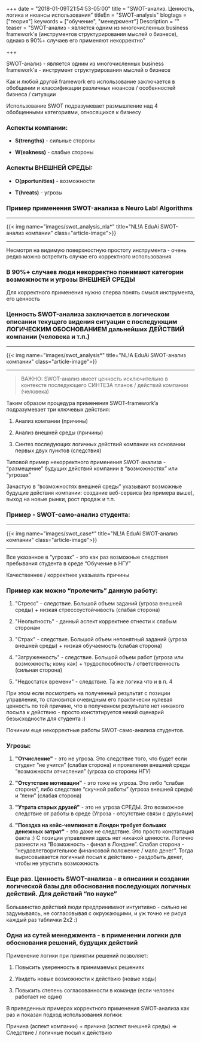 +++
date = "2018-01-09T21:54:53-05:00"
title = "SWOT-анализ. Ценность, логика и нюансы использования"
titleEn = "SWOT-analysis"
blogtags = ["теория"]
keywords = ["обучение", "менеджмент"]
Description = ""
teaser = "SWOT-анализ - является одним из многочисленных business framework’в (инструментов структурирования мыслей о бизнесе), однако  в 90%+ случаев его применяют некорректно"

+++

SWOT-анализ - является одним из многочисленных business framework’в - инструмент структурирования мыслей о бизнесе

Как и любой другой framework его использование заключается в обобщении и классификации различных нюансов / особенностей бизнеса / ситуации

Использование SWOT подразумевает размышление над 4 обобщенными категориями, относящихся к бизнесу

### Аспекты компании:

- <b>S(trengths)</b> - сильные стороны

- <b>W(eakness)</b> - слабые стороны

### Аспекты ВНЕШНЕЙ СРЕДЫ:

- <b>O(pportunities)</b> - возможности

- <b>T(hreats)</b> - угрозы

### Пример применения SWOT-анализа в Neuro Lab! Algorithms

<hr>
{{< img name="images/swot_analysis_nla*" title="NL!A EduAi SWOT-анализ компании" class="article-image">}}
<hr>

Несмотря на видимую поверхностную простоту инструмента - очень редко можно встретить случае его корректного использования

### В 90%+ случаев люди некорректно понимают категории возможности и угрозы ВНЕШНЕЙ СРЕДЫ

Для корректного применения нужно сперва понять смысл инструмента, его ценность

### Ценность SWOT-анализа заключается в логическом описании текущего видения ситуации с последующим <b>ЛОГИЧЕСКИМ ОБОСНОВАНИЕМ дальнейших ДЕЙСТВИЙ компании (человека и т.п.)</b>

<hr>
{{< img name="images/swot_analysis*" title="NL!A EduAi SWOT-анализ компании" class="article-image">}}
<hr>

<blockquote>ВАЖНО: SWOT-анализ имеет ценность исключительно в контексте последующего СИНТЕЗА планов / действий компании (человека)</blockquote>

Таким образом процедура применения SWOT-framework’a подразумевает три ключевых действия:

1. Анализ компании (причины)

2. Анализ внешней среды (причины)

3. Синтез последующих логичных действий компании на основании первых двух пунктов (следствия)

Типовой пример некорректного применения SWOT-анализа - “размещение” будущих действий компании в “возможностях” или “угрозах”

Зачастую в “возможностях внешней среды” указывают возможные будущие действия компании: создание веб-сервиса (из примера выше), выход на новые рынки, рост продаж и т.п.

### Пример - SWOT-само-анализ студента:

<hr>
{{< img name="images/swot_case*" title="NL!A EduAi SWOT-анализ компании" class="article-image">}}
<hr>

Все указанное в “угрозах” - это как раз возможные следствия пребывания студента в среде “Обучение в НГУ”

Качественнее / корректнее указывать причины

### Пример как можно “пролечить” данную работу:

1. "Стресс" - следствие. Большой объем заданий (угроза внешней среды) + низкая стрессоустойчивость (слабая сторона)

2. "Неопытность" - данный аспект корректнее отнести к слабым сторонам

3. "Страх" - следствие. Большой объем непонятный заданий (угроза внешней среды) + низкая обучаемость (слабая сторона)

4. "Загруженность" - следствие. Большой объем работ (угроза или возможность; кому как) + трудоспособность / ответственность (сильная сторона)

5. "Недостаток времени" - следствие. Та же логика что и в п. 4

При этом если посмотреть на полученный результат с позиции управления, то становится очевидным его практически нулевая ценность по той причине, что в полученном результате нет никакого посыла к действию - просто констатируется некий сценарий безысходности для студента :)

Починим еще некорректные работы SWOT-само-анализа студентов.

### Угрозы:

1. <b>"Отчисление"</b> - это не угроза. Это следствие того, что будет если студент “не учится” (слабая сторона) и проявления внешней среды “возможности отчисления” (угроза со стороны НГУ)

2. <b>"Отсутствие мотивации"</b> - это тоже не угроза. Это либо “слабая сторона”, либо следствие “скучной работы” (угроза внешней среды) и “лени” (слабая сторона)

3. <b>"Утрата старых друзей"</b> - это не угроза СРЕДЫ. Это возможное следствие от работы в среде (Угроза - отсутствие связи с друзьями)

4. <b>"Поездка на кейс-чемпионат в Лондон требует больших денежных затрат"</b> - это даже не следствие. Это просто констатация факта :) С позиции управления здесь нет никакой ценности. Логично разнести на “Возможность - финал в Лондоне”. Слабая сторона - “неудовлетворительное финансовой положение / мало денег”. Тогда вырисовывается логичный посыл к действию - раздобыть денег, чтобы не упустить возможность

### Еще раз. Ценность SWOT-анализа - в описании и создании логической базы для обоснования последующих логичных действий. Для действий “по науке”

Большинство действий люди предпринимают интуитивно - сильно не задумываясь, не согласовывая с окружающими, и уж точно не рисуя каждый раз таблички 2х2 :)

### Одна из сутей менеджмента - в применении логики для обоснования решений, будущих действий

Применение логики при принятии решений позволяет:

1. Повысить уверенность в принимаемых решениях

2. Увидеть новые возможности к действию (новые ходы)

3. Повысить степень согласованности в команде (если человек работает не один)

В приведенных примерах корректного применения SWOT-анализа как раз и показан подход использования логики: 

Причина (аспект компании) + причина (аспект внешней среды) => Следствие / логичные посыл к действию

